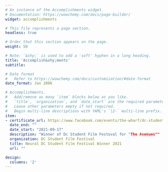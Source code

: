 ```yaml
---
# An instance of the Accomplishments widget.
# Documentation: https://wowchemy.com/docs/page-builder/
widget: accomplishments

# This file represents a page section.
headless: true

# Order that this section appears on the page.
weight: 50

# Note: `&shy;` is used to add a 'soft' hyphen in a long heading.
title: 'Accomplish&shy;ments'
subtitle:

# Date format
#   Refer to https://wowchemy.com/docs/customization/#date-format
date_format: Jan 2006

# Accomplishments.
#   Add/remove as many `item` blocks below as you like.
#   `title`, `organization`, and `date_start` are the required parameters.
#   Leave other parameters empty if not required.
#   Begin multi-line descriptions with YAML's `|2-` multi-line prefix.
item:
- certificate_url: https://www.facebook.com/events/the-wharf/dc-student-film-fest/2889331891326803/
  date_end: ""
  date_start: "2021-09-17"
  description: "Winner of Dc Student Film Festoval for "The Avenues""
  organization: DC Student Film Festival
  title: Neural DC Student Film Festival Winner 2021
  url: ""

design:
  columns: '2' 
---
```

